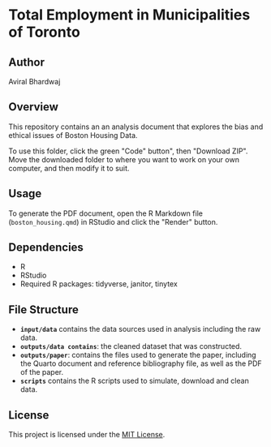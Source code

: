 # Total Employment in Municipalities of Toronto

## Author
Aviral Bhardwaj

## Overview
This repository contains an an analysis document that explores the bias and ethical issues of Boston Housing Data.

To use this folder, click the green "Code" button", then "Download ZIP". Move the downloaded folder to where you want to work on your own computer, and then modify it to suit.

## Usage
To generate the PDF document, open the R Markdown file (`boston_housing.qmd`) in RStudio and click the "Render" button.

## Dependencies
- R
- RStudio
- Required R packages: tidyverse, janitor, tinytex

## File Structure
- **`input/data`** contains the data sources used in analysis including the raw data.
- **`outputs/data contains`**: the cleaned dataset that was constructed.
- **`outputs/paper`**: contains the files used to generate the paper, including the Quarto document and reference bibliography file, as well as the PDF of the paper.
- **`scripts`** contains the R scripts used to simulate, download and clean data.

## License
This project is licensed under the [MIT License](LICENSE).

